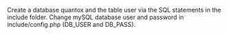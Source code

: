 Create a database quantox and the table user via the SQL statements in the include folder. Change mySQL database user and password in include/config.php (DB_USER and DB_PASS).